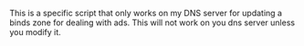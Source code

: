 This is a specific script that only works on my DNS server for updating a binds zone for dealing with ads. This will not work on you dns server unless you modify it. 

